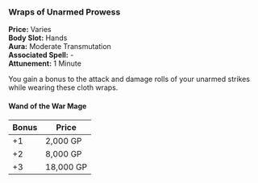 ### Wraps of Unarmed Prowess

**Price:** Varies  
**Body Slot:** Hands  
**Aura:** Moderate Transmutation  
**Associated Spell:** -  
**Attunement:** 1 Minute  

You gain a bonus to the attack and damage rolls of your unarmed strikes while wearing these cloth wraps.

#### Wand of the War Mage
| Bonus | Price     |
|-------|-----------|
| +1    | 2,000 GP  |
| +2    | 8,000 GP  |
| +3    | 18,000 GP |